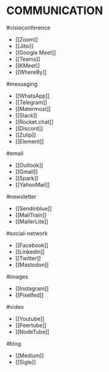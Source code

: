 # COMMUNICATION

#visioconference 
- [[Zoom]]
- [[Jitsi]]
- [[Google Meet]]
- [[Teams]]
- [[KMeet]]
- [[WhereBy]]

#messaging
- [[WhatsApp]]
- [[Telegram]]
- [[Matermost]]
- [[Slack]]
- [[Rocket.chat]]
- [[Discord]]
- [[Zulip]]
- [[Element]]

#email
- [[Outlook]]
- [[Gmail]]
- [[Spark]]
- [[YahooMail]]

#newsletter 
- [[Sendinblue]]
- [[MailTrain]]
- [[MailerLite]]

#social-network
- [[Facebook]]
- [[Linkedin]]
- [[Twitter]]
- [[Mastodon]]

#images
- [[Instagram]]
- [[Pixelfed]]

#video
- [[Youtube]]
- [[Peertube]]
- [[NodeTube]]

#blog
- [[Medium]]
- [[Sigle]]